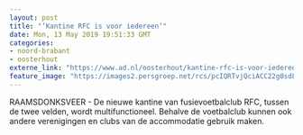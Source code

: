 ```yaml
---
layout: post
title: "‘Kantine RFC is voor iedereen’"
date: Mon, 13 May 2019 19:51:33 GMT
categories: 
- noord-brabant 
- oosterhout 
externe_link: "https://www.ad.nl/oosterhout/kantine-rfc-is-voor-iedereen~af9fd0a3/"
feature_image: "https://images2.persgroep.net/rcs/pcIQRTvjQciACC22g0sdLgK8mbc/diocontent/124074224/_fitwidth/400/?appId=21791a8992982cd8da851550a453bd7f&quality=0.7"
---
```


RAAMSDONKSVEER - De nieuwe kantine van fusievoetbalclub RFC, tussen de twee velden, wordt multifunctioneel. Behalve de voetbalclub kunnen ook andere verenigingen en clubs van de accommodatie gebruik maken.

